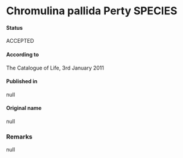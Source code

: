 Chromulina pallida Perty SPECIES
=======

#### Status
ACCEPTED

#### According to
The Catalogue of Life, 3rd January 2011

#### Published in
null

#### Original name
null

### Remarks
null